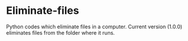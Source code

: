 # Eliminate-files
Python codes which eliminate files in a computer.
Current version (1.0.0) eliminates files from the folder where it runs.
